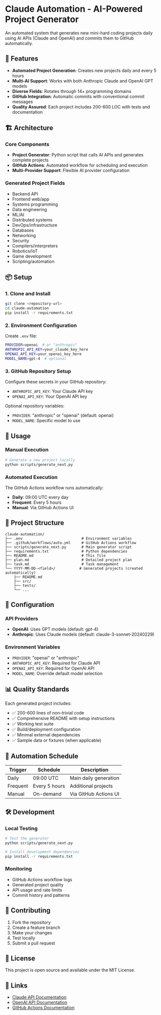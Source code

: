# Claude Automation - AI-Powered Project Generator

An automated system that generates new mini-hard coding projects daily using AI APIs (Claude and OpenAI) and commits them to GitHub automatically.

## 🚀 Features

- **Automated Project Generation**: Creates new projects daily and every 5 hours
- **Multi-AI Support**: Works with both Anthropic Claude and OpenAI GPT models
- **Diverse Fields**: Rotates through 14+ programming domains
- **GitHub Integration**: Automatic commits with conventional commit messages
- **Quality Assured**: Each project includes 200-600 LOC with tests and documentation

## 🏗️ Architecture

### Core Components
- **Project Generator**: Python script that calls AI APIs and generates complete projects
- **GitHub Actions**: Automated workflow for scheduling and execution
- **Multi-Provider Support**: Flexible AI provider configuration

### Generated Project Fields
- Backend API
- Frontend web/app  
- Systems programming
- Data engineering
- ML/AI
- Distributed systems
- DevOps/infrastructure
- Databases
- Networking
- Security
- Compilers/interpreters
- Robotics/IoT
- Game development
- Scripting/automation

## 📦 Setup

### 1. Clone and Install
```bash
git clone <repository-url>
cd claude-automation
pip install -r requirements.txt
```

### 2. Environment Configuration
Create `.env` file:
```bash
PROVIDER=openai  # or "anthropic"
ANTHROPIC_API_KEY=your_claude_key_here
OPENAI_API_KEY=your_openai_key_here
MODEL_NAME=gpt-4  # optional
```

### 3. GitHub Repository Setup
Configure these secrets in your GitHub repository:
- `ANTHROPIC_API_KEY`: Your Claude API key
- `OPENAI_API_KEY`: Your OpenAI API key

Optional repository variables:
- `PROVIDER`: "anthropic" or "openai" (default: openai)
- `MODEL_NAME`: Specific model to use

## 🎯 Usage

### Manual Execution
```bash
# Generate a new project locally
python scripts/generate_next.py
```

### Automated Execution
The GitHub Actions workflow runs automatically:
- **Daily**: 09:00 UTC every day
- **Frequent**: Every 5 hours
- **Manual**: Via GitHub Actions UI

## 📁 Project Structure

```
claude-automation/
├── .env                           # Environment variables
├── .github/workflows/auto.yml     # GitHub Actions workflow
├── scripts/generate_next.py       # Main generator script
├── requirements.txt               # Python dependencies
├── README.md                      # This file
├── plan.md                        # Detailed project plan
├── task.md                        # Task management
└── YYYY-MM-DD-<field>/           # Generated projects (created automatically)
    ├── README.md
    ├── src/
    ├── tests/
    └── ...
```

## 🔧 Configuration

### API Providers
- **OpenAI**: Uses GPT models (default: gpt-4)
- **Anthropic**: Uses Claude models (default: claude-3-sonnet-20240229)

### Environment Variables
- `PROVIDER`: "openai" or "anthropic"
- `ANTHROPIC_API_KEY`: Required for Claude API
- `OPENAI_API_KEY`: Required for OpenAI API  
- `MODEL_NAME`: Override default model selection

## 📊 Quality Standards

Each generated project includes:
- ✅ 200-600 lines of non-trivial code
- ✅ Comprehensive README with setup instructions
- ✅ Working test suite
- ✅ Build/deployment configuration
- ✅ Minimal external dependencies
- ✅ Sample data or fixtures (when applicable)

## 🔄 Automation Schedule

| Trigger | Schedule | Description |
|---------|----------|-------------|
| Daily | 09:00 UTC | Main daily generation |
| Frequent | Every 5 hours | Additional projects |
| Manual | On-demand | Via GitHub Actions UI |

## 🛠️ Development

### Local Testing
```bash
# Test the generator
python scripts/generate_next.py

# Install development dependencies
pip install -r requirements.txt
```

### Monitoring
- GitHub Actions workflow logs
- Generated project quality
- API usage and rate limits
- Commit history and patterns

## 🤝 Contributing

1. Fork the repository
2. Create a feature branch
3. Make your changes
4. Test locally
5. Submit a pull request

## 📜 License

This project is open source and available under the MIT License.

## 🔗 Links

- [Claude API Documentation](https://docs.anthropic.com/)
- [OpenAI API Documentation](https://platform.openai.com/docs/)
- [GitHub Actions Documentation](https://docs.github.com/en/actions)